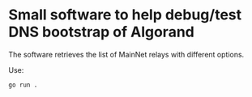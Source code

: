 # Small software to help debug/test DNS bootstrap of Algorand

The software retrieves the list of MainNet relays with different options.

Use:
```bash
go run .
```